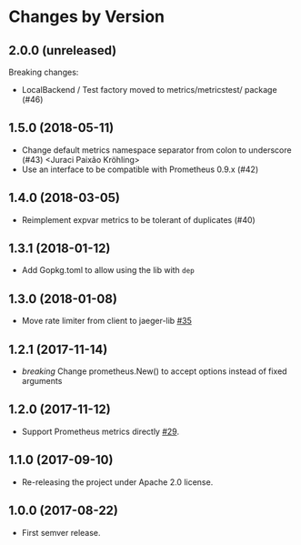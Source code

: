 Changes by Version
==================

2.0.0 (unreleased)
------------------

Breaking changes:
- LocalBackend / Test factory moved to metrics/metricstest/ package (#46) <Patrick Ohly>


1.5.0 (2018-05-11)
------------------

- Change default metrics namespace separator from colon to underscore (#43) <Juraci Paixão Kröhling>
- Use an interface to be compatible with Prometheus 0.9.x (#42) <Pavel Nikolov>


1.4.0 (2018-03-05)
------------------

- Reimplement expvar metrics to be tolerant of duplicates (#40)


1.3.1 (2018-01-12)
-------------------

- Add Gopkg.toml to allow using the lib with `dep`


1.3.0 (2018-01-08)
------------------

- Move rate limiter from client to jaeger-lib [#35](https://github.com/jaegertracing/jaeger-lib/pull/35)


1.2.1 (2017-11-14)
------------------

- *breaking* Change prometheus.New() to accept options instead of fixed arguments


1.2.0 (2017-11-12)
------------------

- Support Prometheus metrics directly [#29](https://github.com/jaegertracing/jaeger-lib/pull/29).


1.1.0 (2017-09-10)
------------------

- Re-releasing the project under Apache 2.0 license.


1.0.0 (2017-08-22)
------------------

- First semver release.
